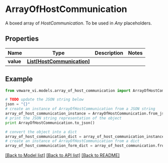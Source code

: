 # ArrayOfHostCommunication

A boxed array of *HostCommunication*. To be used in *Any* placeholders. 

## Properties
Name | Type | Description | Notes
------------ | ------------- | ------------- | -------------
**value** | [**List[HostCommunication]**](HostCommunication.md) |  | 

## Example

```python
from vmware_vi.models.array_of_host_communication import ArrayOfHostCommunication

# TODO update the JSON string below
json = "{}"
# create an instance of ArrayOfHostCommunication from a JSON string
array_of_host_communication_instance = ArrayOfHostCommunication.from_json(json)
# print the JSON string representation of the object
print ArrayOfHostCommunication.to_json()

# convert the object into a dict
array_of_host_communication_dict = array_of_host_communication_instance.to_dict()
# create an instance of ArrayOfHostCommunication from a dict
array_of_host_communication_form_dict = array_of_host_communication.from_dict(array_of_host_communication_dict)
```
[[Back to Model list]](../README.md#documentation-for-models) [[Back to API list]](../README.md#documentation-for-api-endpoints) [[Back to README]](../README.md)



